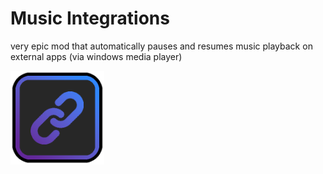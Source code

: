# Music Integrations
very epic mod that automatically pauses and resumes music playback on external apps (via windows media player)

<img src="logo.png" width="150" alt="the mod's logo" />


